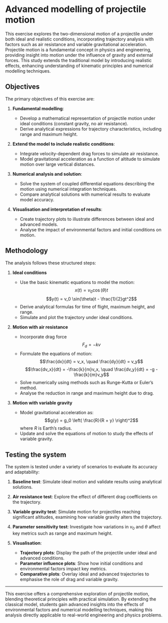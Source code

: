 # Advanced modelling of projectile motion

This exercise explores the two-dimensional motion of a projectile under both ideal and realistic conditions, incorporating trajectory analysis with factors such as air resistance and variable gravitational acceleration. Projectile motion is a fundamental concept in physics and engineering, providing insight into motion under the influence of gravity and external forces. This study extends the traditional model by introducing realistic effects, enhancing understanding of kinematic principles and numerical modelling techniques.

## Objectives

The primary objectives of this exercise are:

1. **Fundamental modelling**:
    - Develop a mathematical representation of projectile motion under ideal conditions (constant gravity, no air resistance).
    - Derive analytical expressions for trajectory characteristics, including range and maximum height.

2. **Extend the model to include realistic conditions**:
    - Integrate velocity-dependent drag forces to simulate air resistance.
    - Model gravitational acceleration as a function of altitude to simulate motion over large vertical distances.

3. **Numerical analysis and solution**:
    - Solve the system of coupled differential equations describing the motion using numerical integration techniques.
    - Compare analytical solutions with numerical results to evaluate model accuracy.

4. **Visualisation and interpretation of results**:
    - Create trajectory plots to illustrate differences between ideal and advanced models.
    - Analyse the impact of environmental factors and initial conditions on motion.

## Methodology

The analysis follows these structured steps:

1. **Ideal conditions**

    - Use the basic kinematic equations to model the motion:
      $$x(t) = v_0 \cos(\theta)t$$
      $$y(t) = v_0 \sin(\theta)t - \frac{1}{2}gt^2$$
    - Derive analytical formulas for time of flight, maximum height, and range.
    - Simulate and plot the trajectory under ideal conditions.

2. **Motion with air resistance**

    - Incorporate drag force
      $$F_d = -kv$$
    - Formulate the equations of motion:
      $$\frac{dx}{dt} = v_x, \quad \frac{dy}{dt} = v_y$$
      $$\frac{dv_x}{dt} = -\frac{k}{m}v_x, \quad \frac{dv_y}{dt} = -g - \frac{k}{m}v_y$$
    - Solve numerically using methods such as Runge-Kutta or Euler’s method.
    - Analyse the reduction in range and maximum height due to drag.

3. **Motion with variable gravity**

    - Model gravitational acceleration as:
      $$g(y) = g_0 \left( \frac{R}{R + y} \right)^2$$
      where $R$ is Earth’s radius.
    - Update and solve the equations of motion to study the effects of variable gravity.

## Testing the system

The system is tested under a variety of scenarios to evaluate its accuracy and adaptability:

1. **Baseline test**: Simulate ideal motion and validate results using analytical solutions.

2. **Air resistance test**: Explore the effect of different drag coefficients on the trajectory.

3. **Variable gravity test**: Simulate motion for projectiles reaching significant altitudes, examining how variable gravity alters the trajectory.

4. **Parameter sensitivity test**: Investigate how variations in $v_0$ and $\theta$ affect key metrics such as range and maximum height.

5. **Visualisation**:

    - **Trajectory plots**: Display the path of the projectile under ideal and advanced conditions.
    - **Parameter influence plots**: Show how initial conditions and environmental factors impact key metrics.
    - **Comparative plots**: Overlay ideal and advanced trajectories to emphasise the role of drag and variable gravity.

---

This exercise offers a comprehensive exploration of projectile motion, blending theoretical principles with practical simulation. By extending the classical model, students gain advanced insights into the effects of environmental factors and numerical modelling techniques, making this analysis directly applicable to real-world engineering and physics problems.

